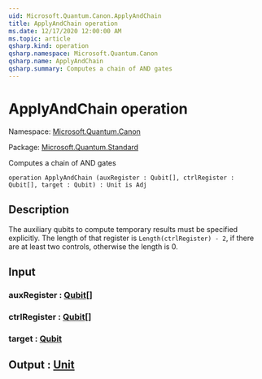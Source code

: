 ```yaml
---
uid: Microsoft.Quantum.Canon.ApplyAndChain
title: ApplyAndChain operation
ms.date: 12/17/2020 12:00:00 AM
ms.topic: article
qsharp.kind: operation
qsharp.namespace: Microsoft.Quantum.Canon
qsharp.name: ApplyAndChain
qsharp.summary: Computes a chain of AND gates
---
```


# ApplyAndChain operation

Namespace: [Microsoft.Quantum.Canon](xref:Microsoft.Quantum.Canon)

Package: [Microsoft.Quantum.Standard](https://nuget.org/packages/Microsoft.Quantum.Standard)


Computes a chain of AND gates

```qsharp
operation ApplyAndChain (auxRegister : Qubit[], ctrlRegister : Qubit[], target : Qubit) : Unit is Adj
```


## Description

The auxiliary qubits to compute temporary results must be specified explicitly.The length of that register is `Length(ctrlRegister) - 2`, if there are at leasttwo controls, otherwise the length is 0.

## Input

### auxRegister : [Qubit](xref:microsoft.quantum.lang-ref.qubit)[]




### ctrlRegister : [Qubit](xref:microsoft.quantum.lang-ref.qubit)[]




### target : [Qubit](xref:microsoft.quantum.lang-ref.qubit)





## Output : [Unit](xref:microsoft.quantum.lang-ref.unit)

